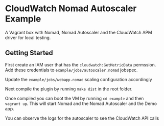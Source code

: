 # CloudWatch Nomad Autoscaler Example

A Vagrant box with Nomad, Nomad Autoscaler and the CloudWatch APM driver for local testing.
## Getting Started

First create an IAM user that has the `cloudwatch:GetMetricData` permssion. Add these credentials to `example/jobs/autoscaler.nomad` jobspec.

Update the `example/jobs/webapp.nomad` scaling configuration accordingly

Next compile the plugin by running `make dist` in the root folder.

Once compiled you can boot the VM by running `cd example` and then `vagrant up`. This will start Nomad and the Nomad Autoscaler and the Demo app.

You can observe the logs for the autoscaler to see the CloudWatch API calls
